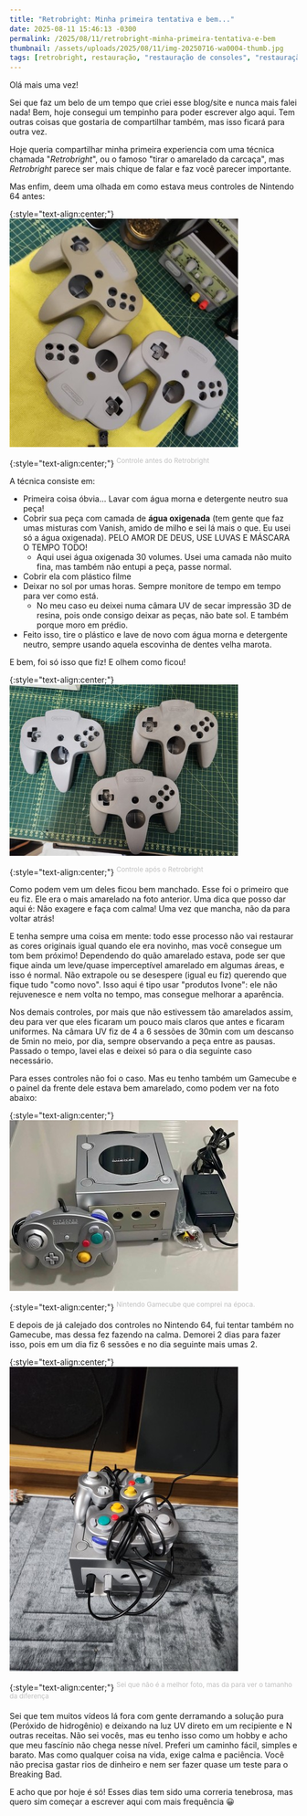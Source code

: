 ```yaml
---
title: "Retrobright: Minha primeira tentativa e bem..."
date: 2025-08-11 15:46:13 -0300
permalink: /2025/08/11/retrobright-minha-primeira-tentativa-e-bem
thumbnail: /assets/uploads/2025/08/11/img-20250716-wa0004-thumb.jpg
tags: [retrobright, restauração, "restauração de consoles", "restauração de plásticos", "limpeza de consoles", mods, manutenção, dicas, tutoriais]
---
```


Olá mais uma vez!

Sei que faz um belo de um tempo que criei esse blog/site e nunca mais falei nada! Bem, hoje consegui um tempinho para poder escrever algo aqui. Tem outras coisas que gostaria de compartilhar também, mas isso ficará para outra vez.<!--more-->

Hoje queria compartilhar minha primeira experiencia com uma técnica chamada "*Retrobright*", ou o famoso "tirar o amarelado da carcaça", mas *Retrobright* parece ser mais chique de falar e faz você parecer importante.

Mas enfim, deem uma olhada em como estava meus controles de Nintendo 64 antes:

{:style="text-align:center;"}
[![](/assets/uploads/2025/08/11/img-20250716-wa0004-thumb.jpg)](/assets/uploads/2025/08/11/img-20250716-wa0004.jpg)

{:style="text-align:center;"}
<sup><font color="#C0C0C0">Controle antes do Retrobright</font></sup>

A técnica consiste em: 
* Primeira coisa óbvia... Lavar com água morna e detergente neutro sua peça!
* Cobrir sua peça com camada de **água oxigenada** (tem gente que faz umas misturas com Vanish, amido de milho e sei lá mais o que. Eu usei só a água oxigenada). PELO AMOR DE DEUS, USE LUVAS E MÁSCARA O TEMPO TODO!
  * Aqui usei água oxigenada 30 volumes. Usei uma camada não muito fina, mas também não entupi a peça, passe normal.
* Cobrir ela com plástico filme
* Deixar no sol por umas horas. Sempre monitore de tempo em tempo para ver como está.
  * No meu caso eu deixei numa câmara UV de secar impressão 3D de resina, pois onde consigo deixar as peças, não bate sol. E também porque moro em prédio.
* Feito isso, tire o plástico e lave de novo com água morna e detergente neutro, sempre usando aquela escovinha de dentes velha marota.

E bem, foi só isso que fiz! E olhem como ficou!

{:style="text-align:center;"}
[![](/assets/uploads/2025/08/11/20250723-222342-thumb.jpg)](/assets/uploads/2025/08/11/20250723-222342.jpg)

{:style="text-align:center;"}
<sup><font color="#C0C0C0">Controle após o Retrobright</font></sup>

Como podem vem um deles ficou bem manchado. Esse foi o primeiro que eu fiz. Ele era o mais amarelado na foto anterior. Uma dica que posso dar aqui é: Não exagere e faça com calma! Uma vez que mancha, não da para voltar atrás!

E tenha sempre uma coisa em mente: todo esse processo não vai restaurar as cores originais igual quando ele era novinho, mas você consegue um tom bem próximo! Dependendo do quão amarelado estava, pode ser que fique ainda um leve/quase imperceptível amarelado em algumas áreas, e isso é normal. Não extrapole ou se desespere (igual eu fiz) querendo que fique tudo "como novo". Isso aqui é tipo usar "produtos Ivone": ele não rejuvenesce e nem volta no tempo, mas consegue melhorar a aparência.

Nos demais controles, por mais que não estivessem tão amarelados assim, deu para ver que eles ficaram um pouco mais claros que antes e ficaram uniformes. Na câmara UV fiz de 4 a 6 sessões de 30min com um descanso de 5min no meio, por dia, sempre observando a peça entre as pausas. Passado o tempo, lavei elas e deixei só para o dia seguinte caso necessário.

Para esses controles não foi o caso. Mas eu tenho também um Gamecube e o painel da frente dele estava bem amarelado, como podem ver na foto abaixo:

{:style="text-align:center;"}
[![](/assets/uploads/2025/08/11/380430477-10087431811330423-771493546049058943-n-thumb.jpg)](/assets/uploads/2025/08/11/380430477-10087431811330423-771493546049058943-n.jpg)

{:style="text-align:center;"}
<sup><font color="#C0C0C0">Nintendo Gamecube que comprei na época.</font></sup>

E depois de já calejado dos controles no Nintendo 64, fui tentar também no Gamecube, mas dessa fez fazendo na calma. Demorei 2 dias para fazer isso, pois em um dia fiz 6 sessões e no dia seguinte mais umas 2.

{:style="text-align:center;"}
[![](/assets/uploads/2025/08/11/20250720-225556-preview-thumb.jpg)](/assets/uploads/2025/08/11/20250720-225556-preview.jpg)

{:style="text-align:center;"}
<sup><font color="#C0C0C0">Sei que não é a melhor foto, mas da para ver o tamanho da diferença</font></sup>

Sei que tem muitos vídeos lá fora com gente derramando a solução pura (Peróxido de hidrogênio) e deixando na luz UV direto em um recipiente e N outras receitas. Não sei vocês, mas eu tenho isso como um hobby e acho que meu fascínio não chega nesse nível. Preferi um caminho fácil, simples e barato. Mas como qualquer coisa na vida, exige calma e paciência. Você não precisa gastar rios de dinheiro e nem ser fazer quase um teste para o Breaking Bad.

E acho que por hoje é só! Esses dias tem sido uma correria tenebrosa, mas quero sim começar a escrever aqui com mais frequência 😀
